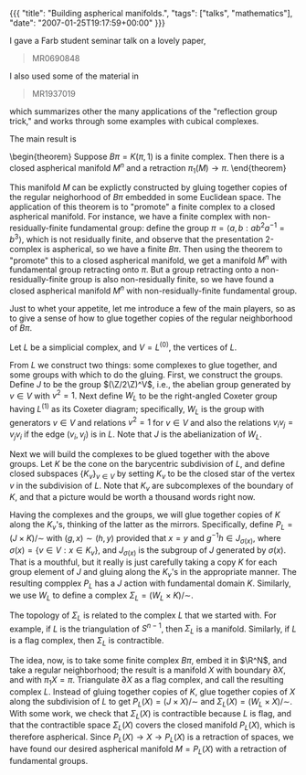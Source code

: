 {{{
  "title": "Building aspherical manifolds.",
  "tags": ["talks", "mathematics"],
  "date": "2007-01-25T19:17:59+00:00"
}}}

  I gave a Farb student seminar talk on a lovely paper,

> MR0690848

I also used some of the material in

> MR1937019

which summarizes other the many applications of the "reflection group trick," and works through some examples with cubical complexes.

The main result is

\begin{theorem}
Suppose $B\pi = K(\pi,1)$ is a finite complex.  Then there is a closed aspherical manifold $M^n$ and a retraction $\pi_1(M) \to \pi$.
\end{theorem}

This manifold $M$ can be explictly constructed by gluing together copies of the regular neighorhood of $B\pi$ embedded in some Euclidean space.  The application of this theorem is to "promote" a finite complex to a closed aspherical manifold.  For instance, we have a finite complex with non-residually-finite fundamental group: define the group $\pi = \langle a, b : a b^2 a^{-1} = b^3 \rangle$, which is not residually finite, and observe that the presentation 2-complex is aspherical, so we have a finite $B\pi$.  Then using the theorem to "promote" this to a closed aspherical manifold, we get a manifold $M^n$ with fundamental group retracting onto $\pi$.  But a group retracting onto a non-residually-finite group is also non-residually finite, so we have found a closed aspherical manifold $M^n$ with non-residually-finite fundamental group.

Just to whet your appetite, let me introduce a few of the main players, so as to give a sense of how to glue together copies of the regular neighborhood of $B\pi$.

Let $L$ be a simplicial complex, and $V = L^{(0)}$, the vertices of $L$.  

From $L$ we construct two things: some complexes to glue together, and some groups with which to do the gluing.  First, we construct the groups.  Define $J$ to be the group $(\Z/2\Z)^V$, i.e., the abelian group generated by $v \in V$ with $v^2 = 1$.  Next define $W_L$ to be the right-angled Coxeter group having $L^{(1)}$ as its Coxeter diagram; specifically, $W_L$ is the group with generators $v \in V$ and relations $v^2 = 1$ for $v \in V$ and also the relations $v_i v_j = v_j v_i$ if the edge $(v_i,v_j)$ is in $L$.  Note that $J$ is the abelianization of $W_L$.

Next we will build the complexes to be glued together with the above groups.  Let $K$ be the cone on the barycentric subdivision of $L$, and define closed subspaces $\{ K_v \}_{v \in V}$ by setting $K_v$ to be the closed star of the vertex $v$ in the subdivision of $L$.  Note that $K_v$ are subcomplexes of the boundary of $K$, and that a picture would be worth a thousand words right now.

Having the complexes and the groups, we will glue together copies of $K$ along the $K_v$'s, thinking of the latter as the mirrors.  Specifically, define $P_L = (J \times K)/\sim$ with $(g,x) \sim (h,y)$ provided that $x = y$ and $g^{-1} h \in J_{\sigma(x)}$, where $\sigma(x) = \{ v \in V : x \in K_v \}$, and $J_{\sigma(x)}$ is the subgroup of $J$ generated by $\sigma(x)$.  That is a mouthful, but it really is just carefully taking a copy $K$ for each group element of $J$ and gluing along the $K_v$'s in the appropriate manner.  The resulting compplex $P_L$ has a $J$ action with fundamental domain $K$.  Similarly, we use $W_L$ to define a complex $\Sigma_L = (W_L \times K)/\sim$.

The topology of $\Sigma_L$ is related to the complex $L$ that we started with.  For example, if $L$ is the triangulation of $S^{n-1}$, then $\Sigma_L$ is a manifold.  Similarly, if $L$ is a flag complex, then $\Sigma_L$ is contractible.

The idea, now, is to take some finite complex $B\pi$, embed it in $\R^N$, and take a regular neighborhood; the result is a manifold $X$ with boundary $\partial X$, and with $\pi_1 X = \pi$.  Triangulate $\partial X$ as a flag complex, and call the resulting  complex $L$.  Instead of gluing together copies of $K$, glue together copies of $X$ along the subdivision of $L$ to get $P_L(X) = (J \times X)/\sim$ and $\Sigma_L(X) = (W_L \times X)/\sim$.  With some work, we check that $\Sigma_L(X)$ is contractible because $L$ is flag, and that the contractible space $\Sigma_L(X)$ covers the closed manifold $P_L(X)$, which is therefore aspherical.  Since $P_L(X) \to X \to P_L(X)$ is a retraction of spaces, we have found our desired aspherical manifold $M = P_L(X)$ with a retraction of fundamental groups.

